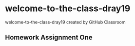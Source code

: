 # welcome-to-the-class-dray19
welcome-to-the-class-dray19 created by GitHub Classroom
## Homework Assignment One

